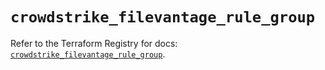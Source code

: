 # `crowdstrike_filevantage_rule_group`

Refer to the Terraform Registry for docs: [`crowdstrike_filevantage_rule_group`](https://registry.terraform.io/providers/crowdstrike/crowdstrike/0.0.39/docs/resources/filevantage_rule_group).
